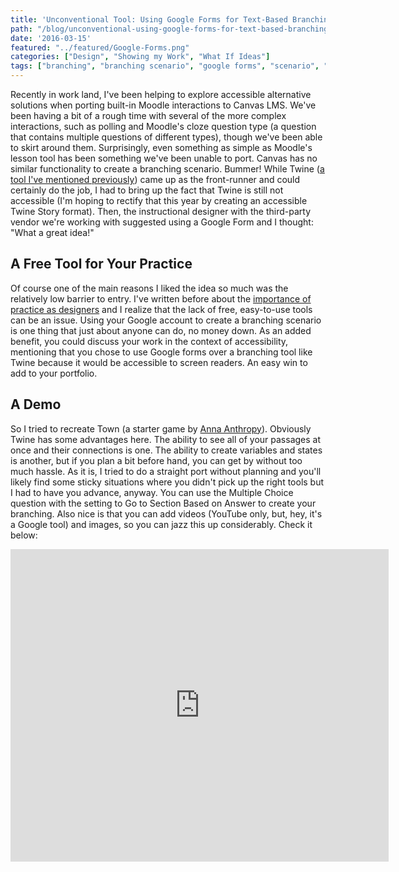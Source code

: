 ```yaml
---
title: 'Unconventional Tool: Using Google Forms for Text-Based Branching Scenarios'
path: "/blog/unconventional-using-google-forms-for-text-based-branching"
date: '2016-03-15'
featured: "../featured/Google-Forms.png"
categories: ["Design", "Showing my Work", "What If Ideas"]
tags: ["branching", "branching scenario", "google forms", "scenario", "tools"]
---
```


Recently in work land, I've been helping to explore accessible alternative solutions when porting built-in Moodle interactions to Canvas LMS. We've been having a bit of a rough time with several of the more complex interactions, such as polling and Moodle's cloze question type (a question that contains multiple questions of different types), though we've been able to skirt around them. Surprisingly, even something as simple as Moodle's lesson tool has been something we've been unable to port. Canvas has no similar functionality to create a branching scenario. Bummer! While Twine ([a tool I've mentioned previously](/blog/my-first-twine-story/)) came up as the front-runner and could certainly do the job, I had to bring up the fact that Twine is still not accessible (I'm hoping to rectify that this year by creating an accessible Twine Story format). Then, the instructional designer with the third-party vendor we're working with suggested using a Google Form and I thought: "What a great idea!"

## A Free Tool for Your Practice

Of course one of the main reasons I liked the idea so much was the relatively low barrier to entry. I've written before about the [importance of practice as designers](/blog/less-talk-more-practice-instructional-design-communities-of-practice/) and I realize that the lack of free, easy-to-use tools can be an issue. Using your Google account to create a branching scenario is one thing that just about anyone can do, no money down. As an added benefit, you could discuss your work in the context of accessibility, mentioning that you chose to use Google forms over a branching tool like Twine because it would be accessible to screen readers. An easy win to add to your portfolio.

## A Demo

So I tried to recreate Town (a starter game by [Anna Anthropy](http://www.auntiepixelante.com/twine/)). Obviously Twine has some advantages here. The ability to see all of your passages at once and their connections is one. The ability to create variables and states is another, but if you plan a bit before hand, you can get by without too much hassle. As it is, I tried to do a straight port without planning and you'll likely find some sticky situations where you didn't pick up the right tools but I had to have you advance, anyway. You can use the Multiple Choice question with the setting to Go to Section Based on Answer to create your branching. Also nice is that you can add videos (YouTube only, but, hey, it's a Google tool) and images, so you can jazz this up considerably. Check it below:

<iframe src="https://docs.google.com/forms/d/18LbbmITCM4B2F7aj2TWmo2glAR0hi2-S6h2-ncbSQC0/viewform?embedded=true" width="605" height="500" frameborder="0" marginwidth="0" marginheight="0">Loading...</iframe>
